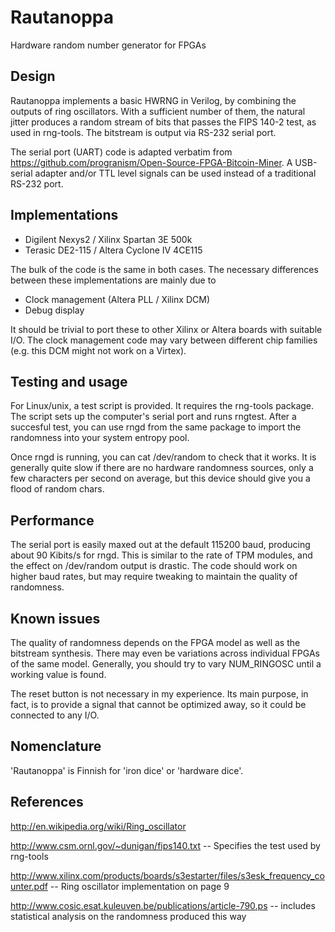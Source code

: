 Rautanoppa
==========

Hardware random number generator for FPGAs


Design
------

Rautanoppa implements a basic HWRNG in Verilog, by combining the
outputs of ring oscillators. With a sufficient number of them, the
natural jitter produces a random stream of bits that passes the FIPS
140-2 test, as used in rng-tools. The bitstream is output via RS-232
serial port.

The serial port (UART) code is adapted verbatim from
https://github.com/progranism/Open-Source-FPGA-Bitcoin-Miner. A
USB-serial adapter and/or TTL level signals can be used instead of a
traditional RS-232 port.


Implementations
---------------

* Digilent Nexys2 / Xilinx Spartan 3E 500k
* Terasic DE2-115 / Altera Cyclone IV 4CE115

The bulk of the code is the same in both cases. The necessary
differences between these implementations are mainly due to

* Clock management (Altera PLL / Xilinx DCM)
* Debug display

It should be trivial to port these to other Xilinx or Altera boards
with suitable I/O. The clock management code may vary between
different chip families (e.g. this DCM might not work on a Virtex).


Testing and usage
-----------------

For Linux/unix, a test script is provided. It requires the rng-tools
package. The script sets up the computer's serial port and runs
rngtest. After a succesful test, you can use rngd from the same
package to import the randomness into your system entropy pool.

Once rngd is running, you can cat /dev/random to check that it
works. It is generally quite slow if there are no hardware randomness
sources, only a few characters per second on average, but this device
should give you a flood of random chars.


Performance
-----------

The serial port is easily maxed out at the default 115200 baud,
producing about 90 Kibits/s for rngd. This is similar to the rate of
TPM modules, and the effect on /dev/random output is drastic. The code
should work on higher baud rates, but may require tweaking to maintain
the quality of randomness.


Known issues
------------

The quality of randomness depends on the FPGA model as well as the
bitstream synthesis. There may even be variations across individual
FPGAs of the same model. Generally, you should try to vary
NUM_RINGOSC until a working value is found.

The reset button is not necessary in my experience. Its main purpose,
in fact, is to provide a signal that cannot be optimized away, so it
could be connected to any I/O.


Nomenclature
------------

'Rautanoppa' is Finnish for 'iron dice' or 'hardware dice'.


References
----------

http://en.wikipedia.org/wiki/Ring_oscillator

http://www.csm.ornl.gov/~dunigan/fips140.txt -- Specifies the test used by rng-tools

http://www.xilinx.com/products/boards/s3estarter/files/s3esk_frequency_counter.pdf -- Ring oscillator implementation on page 9

http://www.cosic.esat.kuleuven.be/publications/article-790.ps -- includes statistical analysis on the randomness produced this way